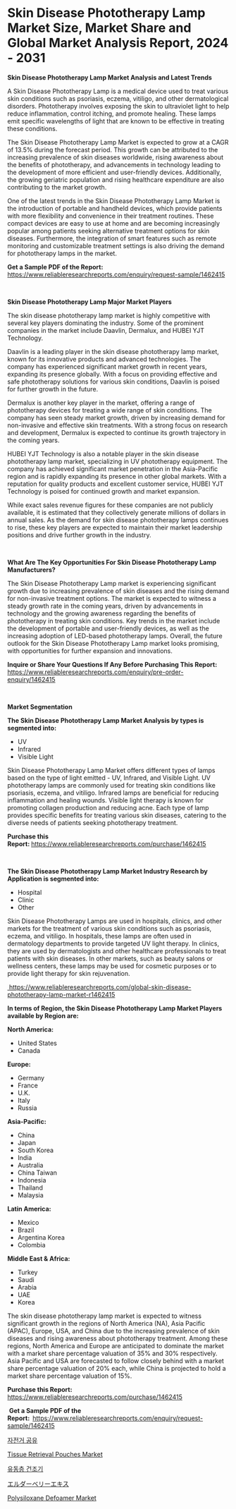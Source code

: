 <p><h1>Skin Disease Phototherapy Lamp Market Size, Market Share and Global Market Analysis Report, 2024 - 2031</h1></p><p><strong>Skin Disease Phototherapy Lamp Market Analysis and Latest Trends</strong></p>
<p><p>A Skin Disease Phototherapy Lamp is a medical device used to treat various skin conditions such as psoriasis, eczema, vitiligo, and other dermatological disorders. Phototherapy involves exposing the skin to ultraviolet light to help reduce inflammation, control itching, and promote healing. These lamps emit specific wavelengths of light that are known to be effective in treating these conditions.</p><p>The Skin Disease Phototherapy Lamp Market is expected to grow at a CAGR of 13.5% during the forecast period. This growth can be attributed to the increasing prevalence of skin diseases worldwide, rising awareness about the benefits of phototherapy, and advancements in technology leading to the development of more efficient and user-friendly devices. Additionally, the growing geriatric population and rising healthcare expenditure are also contributing to the market growth.</p><p>One of the latest trends in the Skin Disease Phototherapy Lamp Market is the introduction of portable and handheld devices, which provide patients with more flexibility and convenience in their treatment routines. These compact devices are easy to use at home and are becoming increasingly popular among patients seeking alternative treatment options for skin diseases. Furthermore, the integration of smart features such as remote monitoring and customizable treatment settings is also driving the demand for phototherapy lamps in the market.</p></p>
<p><strong>Get a Sample PDF of the Report:&nbsp;</strong> <a href="https://www.reliableresearchreports.com/enquiry/request-sample/1462415">https://www.reliableresearchreports.com/enquiry/request-sample/1462415</a></p>
<p>&nbsp;</p>
<p><strong>Skin Disease Phototherapy Lamp Major Market Players</strong></p>
<p><p>The skin disease phototherapy lamp market is highly competitive with several key players dominating the industry. Some of the prominent companies in the market include Daavlin, Dermalux, and HUBEI YJT Technology.</p><p>Daavlin is a leading player in the skin disease phototherapy lamp market, known for its innovative products and advanced technologies. The company has experienced significant market growth in recent years, expanding its presence globally. With a focus on providing effective and safe phototherapy solutions for various skin conditions, Daavlin is poised for further growth in the future.</p><p>Dermalux is another key player in the market, offering a range of phototherapy devices for treating a wide range of skin conditions. The company has seen steady market growth, driven by increasing demand for non-invasive and effective skin treatments. With a strong focus on research and development, Dermalux is expected to continue its growth trajectory in the coming years.</p><p>HUBEI YJT Technology is also a notable player in the skin disease phototherapy lamp market, specializing in UV phototherapy equipment. The company has achieved significant market penetration in the Asia-Pacific region and is rapidly expanding its presence in other global markets. With a reputation for quality products and excellent customer service, HUBEI YJT Technology is poised for continued growth and market expansion.</p><p>While exact sales revenue figures for these companies are not publicly available, it is estimated that they collectively generate millions of dollars in annual sales. As the demand for skin disease phototherapy lamps continues to rise, these key players are expected to maintain their market leadership positions and drive further growth in the industry.</p></p>
<p>&nbsp;</p>
<p><strong>What Are The Key Opportunities For Skin Disease Phototherapy Lamp Manufacturers?</strong></p>
<p><p>The Skin Disease Phototherapy Lamp market is experiencing significant growth due to increasing prevalence of skin diseases and the rising demand for non-invasive treatment options. The market is expected to witness a steady growth rate in the coming years, driven by advancements in technology and the growing awareness regarding the benefits of phototherapy in treating skin conditions. Key trends in the market include the development of portable and user-friendly devices, as well as the increasing adoption of LED-based phototherapy lamps. Overall, the future outlook for the Skin Disease Phototherapy Lamp market looks promising, with opportunities for further expansion and innovations.</p></p>
<p><strong>Inquire or Share Your Questions If Any Before Purchasing This Report:</strong> <a href="https://www.reliableresearchreports.com/enquiry/pre-order-enquiry/1462415">https://www.reliableresearchreports.com/enquiry/pre-order-enquiry/1462415</a></p>
<p>&nbsp;</p>
<p><strong>Market Segmentation</strong></p>
<p><strong>The Skin Disease Phototherapy Lamp Market Analysis by types is segmented into:</strong></p>
<p><ul><li>UV</li><li>Infrared</li><li>Visible Light</li></ul></p>
<p><p>Skin Disease Phototherapy Lamp Market offers different types of lamps based on the type of light emitted - UV, Infrared, and Visible Light. UV phototherapy lamps are commonly used for treating skin conditions like psoriasis, eczema, and vitiligo. Infrared lamps are beneficial for reducing inflammation and healing wounds. Visible light therapy is known for promoting collagen production and reducing acne. Each type of lamp provides specific benefits for treating various skin diseases, catering to the diverse needs of patients seeking phototherapy treatment.</p></p>
<p><strong>Purchase this Report:&nbsp;</strong><a href="https://www.reliableresearchreports.com/purchase/1462415">https://www.reliableresearchreports.com/purchase/1462415</a></p>
<p>&nbsp;</p>
<p><strong>The Skin Disease Phototherapy Lamp Market Industry Research by Application is segmented into:</strong></p>
<p><ul><li>Hospital</li><li>Clinic</li><li>Other</li></ul></p>
<p><p>Skin Disease Phototherapy Lamps are used in hospitals, clinics, and other markets for the treatment of various skin conditions such as psoriasis, eczema, and vitiligo. In hospitals, these lamps are often used in dermatology departments to provide targeted UV light therapy. In clinics, they are used by dermatologists and other healthcare professionals to treat patients with skin diseases. In other markets, such as beauty salons or wellness centers, these lamps may be used for cosmetic purposes or to provide light therapy for skin rejuvenation.</p></p>
<p><a href="https://www.reliableresearchreports.com/global-skin-disease-phototherapy-lamp-market-r1462415">&nbsp;https://www.reliableresearchreports.com/global-skin-disease-phototherapy-lamp-market-r1462415</a></p>
<p><strong>In terms of Region, the Skin Disease Phototherapy Lamp Market Players available by Region are:</strong></p>
<p>
    <p> <strong> North America: </strong>
        <ul>
            <li>United States</li>
            <li>Canada</li>
        </ul>
        </p> 
    <p> <strong> Europe: </strong>
        <ul>
            <li>Germany</li>
            <li>France</li>
            <li>U.K.</li>
            <li>Italy</li>
            <li>Russia</li>
        </ul>
        </p> 
    <p> <strong> Asia-Pacific: </strong>
        <ul>
            <li>China</li>
            <li>Japan</li>
            <li>South Korea</li>
            <li>India</li>
            <li>Australia</li>
            <li>China Taiwan</li>
            <li>Indonesia</li>
            <li>Thailand</li>
            <li>Malaysia</li>
        </ul>
        </p> 
    <p> <strong> Latin America: </strong>
        <ul>
            <li>Mexico</li>
            <li>Brazil</li>
            <li>Argentina Korea</li>
            <li>Colombia</li>
        </ul>
        </p> 
    <p> <strong> Middle East & Africa: </strong>
        <ul>
            <li>Turkey</li>
            <li>Saudi</li>
            <li>Arabia</li>
            <li>UAE</li>
            <li>Korea</li>
        </ul>
    </p>
    </p>
<p><p>The skin disease phototherapy lamp market is expected to witness significant growth in the regions of North America (NA), Asia Pacific (APAC), Europe, USA, and China due to the increasing prevalence of skin diseases and rising awareness about phototherapy treatment. Among these regions, North America and Europe are anticipated to dominate the market with a market share percentage valuation of 35% and 30% respectively. Asia Pacific and USA are forecasted to follow closely behind with a market share percentage valuation of 20% each, while China is projected to hold a market share percentage valuation of 15%.</p></p>
<p><strong>Purchase this Report: </strong><a href="https://www.reliableresearchreports.com/purchase/1462415">https://www.reliableresearchreports.com/purchase/1462415</a></p>
<p>&nbsp;<strong>Get a Sample PDF of the Report:&nbsp;&nbsp;</strong><a href="https://www.reliableresearchreports.com/enquiry/request-sample/1462415">https://www.reliableresearchreports.com/enquiry/request-sample/1462415</a></p>
<p><strong></strong></p>
<p><p><a href="https://medium.com/@josefarice/%EC%9E%90%EC%A0%84%EA%B1%B0-%EA%B3%B5%EC%9C%A0-%EC%8B%9C%EC%9E%A5-%EC%A1%B0%EC%82%AC-%EB%B3%B4%EA%B3%A0%EC%84%9C-%EA%B7%B8-%EC%97%AD%EC%82%AC-%EB%B0%8F-2024%EB%85%84%EB%B6%80%ED%84%B0-2031%EB%85%84%EA%B9%8C%EC%A7%80%EC%9D%98-%EC%98%88%EC%B8%A1-b5e5d89b056a">자전거 공유</a></p><p><a href="https://github.com/yemakinde/Market-Research-Report-List-2/blob/main/tissue-retrieval-pouches-market.md">Tissue Retrieval Pouches Market</a></p><p><a href="https://github.com/TitusBoyer1/Market-Research-Report-List-1/blob/main/172781946951.md">유동층 건조기</a></p><p><a href="https://github.com/charm854/Market-Research-Report-List-1/blob/main/636554751799.md">エルダーベリーエキス</a></p><p><a href="https://issuu.com/reportprime-2/docs/polysiloxane-defoamer-market-size-2030.pptx">Polysiloxane Defoamer Market</a></p></p>